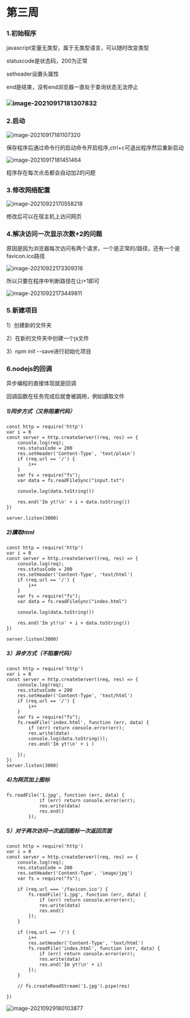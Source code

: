 # 第三周

### 1.初始程序

javascript变量无类型，属于无类型语言，可以随时改变类型

statuscode是状态码，200为正常

setheader设置头属性

end是结束，没有end浏览器一直处于查询状态无法停止

### ![image-20210917181307832](image-20210917181307832.png)

### 2.启动

![image-20210917181107320](image-20210917181107320.png)

保存程序后通过命令行的启动命令开启程序,ctrl+c可退出程序然后重新启动

![image-20210917181451464](image-20210917181451464.png)

程序存在每次点击都会自动加2的问题

### 3.修改网络配置

![image-20210922170558218](image-20210922170558218.png)

修改后可以在宿主机上访问网页

### 4.解决访问一次显示次数+2的问题

原因是因为浏览器每次访问有两个请求，一个是正常的/路径，还有一个是favicon.ico路径

![image-20210922173309316](image-20210922173309316.png)

所以只要在程序中判断路径在让ℹ+1即可

![image-20210922173449811](image-20210922173449811.png)

### 5.新建项目

1）创建新的文件夹

2）在新的文件夹中创建一个js文件

3）npm init --save进行初始化项目

### 6.nodejs的回调

异步编程的直接体现就是回调

回调函数在任务完成后就會被調用，例如讀取文件

##### 1)同步方式（又称阻塞代码）

```
const http = require('http')
var i = 0
const server = http.createServer((req, res) => {
    console.log(req);
    res.statusCode = 200
    res.setHeader('Content-Type', 'text/plain')
    if (req.url == '/') {
        i++
    }
    var fs = require("fs");
    var data = fs.readFileSync("input.txt")

    console.log(data.toString())

    res.end('Im yt!\n' + i + data.toString())
})

server.listen(3000)
```

##### 2)讀取html

```
const http = require('http')
var i = 0
const server = http.createServer((req, res) => {
    console.log(req);
    res.statusCode = 200
    res.setHeader('Content-Type', 'text/html')
    if (req.url == '/') {
        i++
    }
    var fs = require("fs");
    var data = fs.readFileSync("index.html")

    console.log(data.toString())

    res.end('Im yt!\n' + i + data.toString())
})

server.listen(3000)
```

##### 3）异步方式（不阻塞代码）

```
const http = require('http')
var i = 0
const server = http.createServer((req, res) => {
    console.log(req);
    res.statusCode = 200
    res.setHeader('Content-Type', 'text/html')
    if (req.url == '/') {
        i++
    }
    var fs = require("fs");
    fs.readFile('index.html', function (err, data) {
        if (err) return console.error(err);
        res.write(data)
        console.log(data.toString());
        res.end('Im yt!\n' + i )

    });
})
server.listen(3000)
```

##### 4)为网页加上图标

```
fs.readFile('1.jpg', function (err, data) {
            if (err) return console.error(err);
            res.write(data)
            res.end()
        });
```

##### 5）对于两次访问一次返回图标一次返回页面

```
const http = require('http')
var i = 0
const server = http.createServer((req, res) => {
    console.log(req);
    res.statusCode = 200
    res.setHeader('Content-Type', 'image/jpg')
    var fs = require("fs");

    if (req.url === '/favicon.ico') {
        fs.readFile('1.jpg', function (err, data) {
            if (err) return console.error(err);
            res.write(data)
            res.end()
        });
    }

    if (req.url == '/') {
        i++
        res.setHeader('Content-Type', 'text/html')
        fs.readFile('index.html', function (err, data) {
            if (err) return console.error(err);
            res.write(data)
            res.end('Im yt!\n' + i)
        });
    }

    // fs.createReadStream('1.jpg').pipe(res)

})
```

![image-20210929180103877](image-20210929180103877.png)

